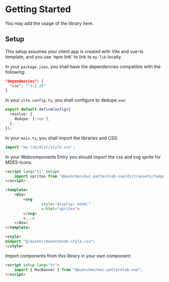 # Getting Started

You may add the usage of the library here.

## Setup

This setup assumes your client app is created with Vite and vue-ts template, and you use 'npm link' to link to `my-lib` locally.

In your `package.json`, you shall have the dependencies compatible with the following:

```json
"dependencies": {
  "vue": "^3.2.25"
}
```

In your `vite.config.ts`, you shall configure to dedupe `vue`:

```ts
export default defineConfig({
  resolve: {
    dedupe: ['vue'],
  },
});
```

In your `main.ts`, you shall import the libraries and CSS:

```ts
import 'my-lib/dist/style.css';
```

In your Webcomponents Entry you should import the css and svg sprite for MDE5-Icons:

```html
<script lang="ts" setup>
    import sprites from "@muenchen/muc-patternlab-vue/dist/assets/temporary/muc-icons.svg?raw";
</script>

<template>
    <div>
        <svg
                style="display: none;"
                v-html="sprites">
        </svg>
        <...>
    </div>
</template>

<style>
@import "@/assets/muenchende-style.css";
</style>
```

Import components from this library in your own component:

```html
<script setup lang="ts">
    import { MucBanner } from "@muenchen/muc-patternlab-vue";
</script>
```
